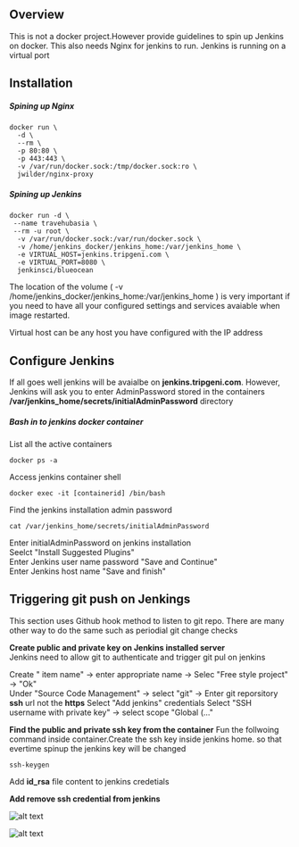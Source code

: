 ## Overview
This is not a docker project.However provide guidelines to spin up Jenkins on docker. This also needs Nginx for jenkins to run. Jenkins is running on a virtual port

## Installation
##### Spining up Nginx
```
docker run \
  -d \
  --rm \
  -p 80:80 \
  -p 443:443 \
  -v /var/run/docker.sock:/tmp/docker.sock:ro \
  jwilder/nginx-proxy
  ```
##### Spining up Jenkins
```
docker run -d \
 --name travehubasia \
 --rm -u root \
  -v /var/run/docker.sock:/var/run/docker.sock \
  -v /home/jenkins_docker/jenkins_home:/var/jenkins_home \
  -e VIRTUAL_HOST=jenkins.tripgeni.com \
  -e VIRTUAL_PORT=8080 \
  jenkinsci/blueocean
````
The location of the volume ( -v /home/jenkins_docker/jenkins_home:/var/jenkins_home \) is very important if you need to have all your configured settings and services avaiable when image restarted. 

Virtual host can be any host you have configured with the IP address

## Configure Jenkins
If all goes well jenkins will be avaialbe on **jenkins.tripgeni.com**. However, Jenkins will ask you to enter AdminPassword stored in the containers **/var/jenkins_home/secrets/initialAdminPassword** directory

##### Bash in to jenkins docker container
List all the active containers
```
docker ps -a
```
Access jenkins container shell
```
docker exec -it [containerid] /bin/bash
```
Find the jenkins installation admin password
```
cat /var/jenkins_home/secrets/initialAdminPassword
```
Enter initialAdminPassword on jenkins installation  
Seelct "Install Suggested Plugins"  
Enter Jenkins user name password "Save and Continue"  
Enter Jenkins host name "Save and finish"  

## Triggering git push on Jenkings
This section uses Github hook method to listen to git repo. There are many other way to do the same such as periodial git change checks

**Create public and private key on Jenkins installed server**  
Jenkins need to allow git to authenticate and trigger git pul on jenkins

Create " item name" -> enter appropriate name -> Selec "Free style project" -> "Ok"  
Under "Source Code Management" -> select "git" -> Enter git reporsitory **ssh** url not the **https**
Select "Add jenkins" credentials
Select "SSH username with private key" -> select scope "Global (..."

**Find the public and private ssh key from the container**
Fun the follwoing command inside container.Create the ssh key inside jenkins home. so that evertime spinup the jenkins key will be changed
```
ssh-keygen
```

Add **id_rsa** file content to jenkins credetials

**Add remove ssh credential from jenkins**

![alt text](https://github.com/nadeeravista/jenkins_on_docker/blob/master/images/jenkins-find-credetntials.png)

![alt text](https://github.com/nadeeravista/jenkins_on_docker/blob/master/images/jenkins-add-credetntials.png)






